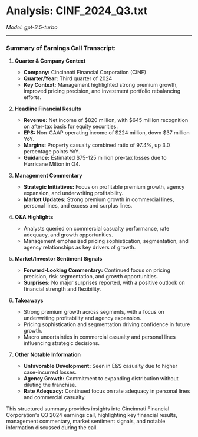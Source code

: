 # Analysis: CINF_2024_Q3.txt

*Model: gpt-3.5-turbo*

---

### Summary of Earnings Call Transcript:

1. **Quarter & Company Context**
   - **Company:** Cincinnati Financial Corporation (CINF)
   - **Quarter/Year:** Third quarter of 2024
   - **Key Context:** Management highlighted strong premium growth, improved pricing precision, and investment portfolio rebalancing efforts.

2. **Headline Financial Results**
   - **Revenue:** Net income of $820 million, with $645 million recognition on after-tax basis for equity securities.
   - **EPS:** Non-GAAP operating income of $224 million, down $37 million YoY.
   - **Margins:** Property casualty combined ratio of 97.4%, up 3.0 percentage points YoY.
   - **Guidance:** Estimated $75-125 million pre-tax losses due to Hurricane Milton in Q4.

3. **Management Commentary**
   - **Strategic Initiatives:** Focus on profitable premium growth, agency expansion, and underwriting profitability.
   - **Market Updates:** Strong premium growth in commercial lines, personal lines, and excess and surplus lines.

4. **Q&A Highlights**
   - Analysts queried on commercial casualty performance, rate adequacy, and growth opportunities.
   - Management emphasized pricing sophistication, segmentation, and agency relationships as key drivers of growth.

5. **Market/Investor Sentiment Signals**
   - **Forward-Looking Commentary:** Continued focus on pricing precision, risk segmentation, and growth opportunities.
   - **Surprises:** No major surprises reported, with a positive outlook on financial strength and flexibility.

6. **Takeaways**
   - Strong premium growth across segments, with a focus on underwriting profitability and agency expansion.
   - Pricing sophistication and segmentation driving confidence in future growth.
   - Macro uncertainties in commercial casualty and personal lines influencing strategic decisions.

7. **Other Notable Information**
   - **Unfavorable Development:** Seen in E&S casualty due to higher case-incurred losses.
   - **Agency Growth:** Commitment to expanding distribution without diluting the franchise.
   - **Rate Adequacy:** Continued focus on rate adequacy in personal lines and commercial casualty.

This structured summary provides insights into Cincinnati Financial Corporation's Q3 2024 earnings call, highlighting key financial results, management commentary, market sentiment signals, and notable information discussed during the call.